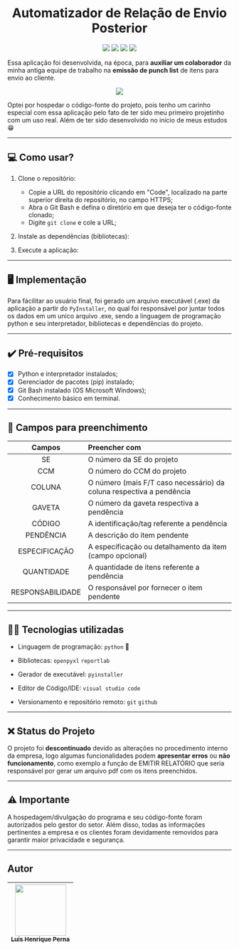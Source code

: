 <h1 align="center">Automatizador de Relação de Envio Posterior</h1>

<p align="center">
<img src="https://img.shields.io/badge/Automatizador-v1.8.0-%232C5263?style=for-the-badge"/>
<img src="https://img.shields.io/badge/python-3670A0?style=for-the-badge&logo=python&logoColor=ffdd54"/>
<img src="https://img.shields.io/badge/bibliotecas-openpyxl%20|%20reportlab-%23EE4C2C?style=for-the-badge"/>
<img src="https://img.shields.io/badge/gerador%20execut%C3%A1vel-pyinstaller-%2318A303?style=for-the-badge"/>
</p>

Essa aplicação foi desenvolvida, na época, para **auxiliar um colaborador** da minha antiga equipe de trabalho na **emissão de punch list** de itens para envio ao cliente.

<div align="center">
  <img src="........"/>
</div>

Optei por hospedar o código-fonte do projeto, pois tenho um carinho especial com essa aplicação pelo fato de ter sido meu primeiro projetinho com um uso real. Além de ter sido desenvolvido no início de meus estudos :grin:

---

## :computer: Como usar?

1. Clone o repositório:
   - Copie a URL do repositório clicando em "Code", localizado na parte superior direita do repositório, no campo HTTPS;
   - Abra o Git Bash e defina o diretório em que deseja ter o código-fonte clonado;
   - Digite `git clone` e cole a URL;

2. Instale as dependências (bibliotecas):

3. Execute a aplicação:




---

## :desktop_computer: Implementação

Para fácilitar ao usuário final, foi gerado um arquivo executável (.exe) da aplicação a partir do `PyInstaller`, no qual foi responsável por juntar todos os dados em um unico arquivo .exe, sendo a linguagem de programação python e seu interpretador, bibliotecas e dependências do projeto. 

---

## :heavy_check_mark: Pré-requisitos
- [x] Python e interpretador instalados;
- [x] Gerenciador de pacotes (pip) instalado;
- [x] Git Bash instalado (OS Microsoft Windows);
- [x] Conhecimento básico em terminal.

---

## :hammer: Campos para preenchimento

Campos           | Preencher com
:-------:        | :------
SE               | O número da SE do projeto
CCM              | O número do CCM do projeto
COLUNA           | O número (mais F/T caso necessário) da coluna respectiva a pendência
GAVETA           | O número da gaveta respectiva a pendência
CÓDIGO           | A identificação/tag referente a pendência
PENDÊNCIA        | A descrição do item pendente
ESPECIFICAÇÃO    | A especificação ou detalhamento da item (campo opcional)
QUANTIDADE       | A quantidade de itens referente a pendência
RESPONSABILIDADE | O responsável por fornecer o item pendente

---

## :man_technologist: Tecnologias utilizadas

- Linguagem de programação: `python` :snake:

- Bibliotecas: `openpyxl` `reportlab`

- Gerador de executável: `pyinstaller`

- Editor de Código/IDE: `visual studio code`

- Versionamento e repositório remoto: `git` `github`

---

## :x: Status do Projeto

O projeto foi **descontinuado** devido as alterações no procedimento interno da empresa, logo algumas funcionalidades podem **apresentar erros** ou **não funcionamento**, como exemplo a função de EMITIR RELATÓRIO que seria responsável por gerar um arquivo pdf com os itens preenchidos.

---

## :warning: Importante

A hospedagem/divulgação do programa e seu código-fonte foram autorizados pelo gestor do setor. Além disso, todas as informações pertinentes a empresa e os clientes foram devidamente removidos para garantir maior privacidade e segurança.

---

## Autor

| [<img src="https://avatars.githubusercontent.com/u/96630233?s=400&u=3400cfe6ba8fb87692f4f14cbdbef3e5cc996b67&v=4" width=115><br><sub>Luís Henrique Perna</sub>](https://github.com/luishperna) |
| :---: |

